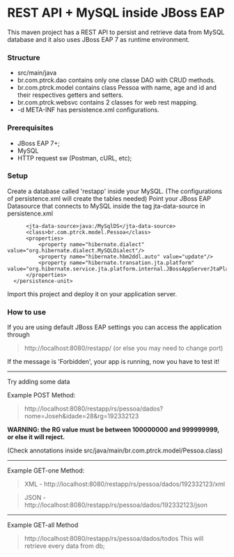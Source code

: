 # REST API + MySQL inside JBoss EAP

This maven project has a REST API to persist and retrieve data from MySQL database and it also uses JBoss EAP 7 as runtime environment.

### Structure

- src/main/java
- br.com.ptrck.dao contains only one classe DAO with CRUD methods.
- br.com.ptrck.model contains class Pessoa with name, age and id and their respectives getters and setters.
- br.com.ptrck.websvc contains 2 classes for web rest mapping.
- -d META-INF has persistence.xml configurations.


### Prerequisites
- JBoss EAP 7+;
- MySQL
- HTTP request sw (Postman, cURL, etc);

### Setup 
 Create a database called 'restapp' inside your MySQL. (The configurations of persistence.xml will create the tables needed)
 Point your JBoss EAP Datasource that connects to MySQL inside the tag jta-data-source in persistence.xml
  
  ```<persistence-unit name="restapp" transaction-type="JTA">
		<jta-data-source>java:/MySqlDS</jta-data-source>
		<class>br.com.ptrck.model.Pessoa</class>
		<properties>
			<property name="hibernate.dialect" value="org.hibernate.dialect.MySQLDialect"/>
			<property name="hibernate.hbm2ddl.auto" value="update"/>
			<property name="hibernate.transation.jta.platform" value="org.hibernate.service.jta.platform.internal.JBossAppServerJtaPlatform"/>
		</properties>
	</persistence-unit>
```
  
  
 Import this project and deploy it on your application server.
 
 ### How to use
 If you are using default JBoss EAP settings you can access the application through 
 > http://localhost:8080/restapp/ 
 (or else you may need to change port)
 
 If the message is 'Forbidden', your app is running, now you have to test it!
 
 ---
 
 Try adding some data
 
 Example POST Method:
 > http://localhost:8080/restapp/rs/pessoa/dados?nome=Joseh&idade=28&rg=192332123
 
 **WARNING: the RG value must be between 100000000 and 999999999, or else it will reject.**
 
 (Check annotations inside src/java/main/br.com.ptrck.model/Pessoa.class)
 
 ---
 
 Example GET-one Method:
 
 > XML  -   http://localhost:8080/restapp/rs/pessoa/dados/192332123/xml
 
 >JSON -   http://localhost:8080/restapp/rs/pessoa/dados/192332123/json
 ---
 Example GET-all Method
 >http://localhost:8080/restapp/rs/pessoa/dados/todos
 This will retrieve every data from db;
 
 
 
 




